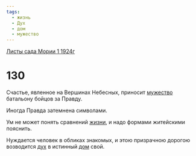 ```yaml
---
tags:
  - жизнь
  - Дух
  - дом
  - мужество
---
```


[Листы сада Мории 1 1924г](/agni/1924)

# 130
Счастье, явленное на Вершинах Небесных, приносит [мужество](/tag/#мужество) батальону бойцов за Правду.   

Иногда Правда затемнена символами.   

Ум не может понять сравнений [жизни](/tag/#жизнь), и надо формами житейскими пояснить.   

Нуждается человек в обликах знакомых, и этою призрачною дорогою возводится [дух](/tag/#Дух) в истинный [дом](/tag/#дом) свой.   

